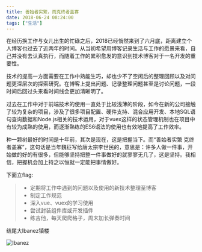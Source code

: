 ```yaml
---
title: 善始者实繁，而克终者盖寡
date: 2018-06-24 08:24:00
tags: ["生活"]
---
```


在经历换工作与女儿出生的忙碌之后，2018已经悄然来到了六月底，距离建立个人博客也过去了近两年的时间。从当初希望用博客记录生活与工作的愿景来看，自己并没有去认真执行，而随着工作的累积愈发的意识到技术博客对于一名开发的重要性。

技术的提高一方面需要在工作中熟能生巧，却也少不了空闲后的整理回顾以及对问题更深层次的探索研究。在博客上提出问题、记录整理问题甚至是讨论问题，一段时间后回过头来看时间线会更加清晰明了。

过去在工作中对于前端技术的使用一直处于比较浅薄的阶段，如今在新的公司接触了较为复杂的项目，涉及了很多项目配置、硬件支持、混合应用开发、本地SQL语句查询数据和Node.js相关的技术运用，对于vuex这样的状态管理机制也在项目中有较为成熟的使用，而逐渐熟练的ES6语法的使用也有效地提高了工作效率。

种一颗树最好的时间是十年前，其次是现在，这是把握当下。而“善始者实繁 克终者盖寡”，这句话是当年魏征写给唐太宗李世民的，意思是：许多人做一件事，开始做的好的有很多，但能够坚持把整一件事做好的就寥寥无几了，这是坚持。我相信，把握机会加上持之以恒就一定能把事情做好。

下面立flag:

> * 定期将工作中遇到的问题以及使用的新技术整理至博客
> * 制定工作规范
> * 深入vue、vuex的学习使用
> * 尝试封装组件库或开发插件
> * 练吉他，每天爬爬格子，周末加长弹奏时间
 
结尾大Ibanez镇楼

![Ibanez](http://oerh3364g.bkt.clouddn.com/Ibanez)